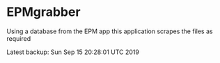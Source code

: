 # EPMgrabber
Using a database from the EPM app this application scrapes the files as required


Latest backup: Sun Sep 15 20:28:01 UTC 2019
